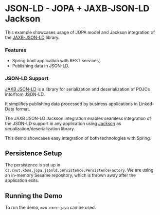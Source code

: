 # JSON-LD - JOPA + JAXB-JSON-LD Jackson

This example showcases usage of JOPA model and Jackson integration of the [JAXB-JSON-LD](https://github.com/kbss-cvut/jaxb-jsonld-jackson) library.

### Features

* Spring boot application with REST services,
* Publishing data in JSON-LD.

### JSON-LD Support

[JAXB JSON-LD](https://github.com/kbss-cvut/jaxb-jsonld) is a library for serialization and deserialization of POJOs into/from JSON-LD.

It simplifies publishing data processed by business applications in Linked-Data format.

The JAXB JSON-LD Jackson integration enables seamless integration of the JSON-LD support in any application using 
[Jackson](https://github.com/FasterXML/jackson) as serialization/deserialization library.

This demo showcases easy integration of both technologies with Spring.

## Persistence Setup

The persistence is set up in `cz.cvut.kbss.jopa.jsonld.persistence.PersistenceFactory`. We are using an in-memory Sesame repository,
which is thrown away after the application exits.

## Running the Demo

To run the demo, `mvn exec:java` can be used.
